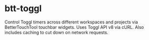 # btt-toggl
Control Toggl timers across different workspaces and projects via BetterTouchTool touchbar widgets. Uses Toggl API v8 via cURL. Also includes caching to cut down on network requests. 
